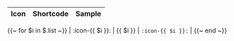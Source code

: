 | Icon | Shortcode | Sample |
| :---: | --- | --- |
{{~ for $i in $.list ~}}
| :icon-{{ $i }}: | {{ $i }} | `:icon-{{ $i }}:` |
{{~ end ~}}